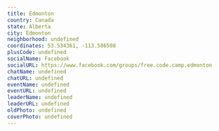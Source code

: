 ```yaml
---
title: Edmonton
country: Canada
state: Alberta
city: Edmonton
neighborhood: undefined
coordinates: 53.534361, -113.506508
plusCode: undefined
socialName: Facebook
socialURL: https://www.facebook.com/groups/free.code.camp.edmonton
chatName: undefined
chatURL: undefined
eventName: undefined
eventURL: undefined
leaderName: undefined
leaderURL: undefined
oldPhoto: undefined
coverPhoto: undefined
---
```

